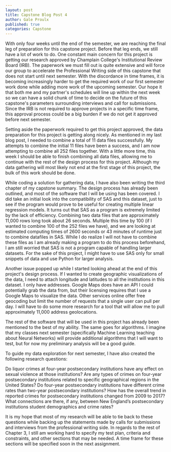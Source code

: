 ```yaml
---
layout: post
title: Capstone Blog Post 4
author: Gale Proulx
published: true
categories: Capstone
---
```


With only four weeks until the end of the semester, we are reaching the final leg of preparation for this capstone project. Before that leg ends, we still have a lot of work to do. One constant main concern for this project is getting our research approved by Champlain College's Institutional Review Board (IRB). The paperwork we must fill out is quite extensive and will force our group to accelerate the Professional Writing side of this capstone that does not start until next semester. With the discordance in time frames, it is becoming increasingly harder to get the required work of our first semester work done while adding more work of the upcoming semester. Our hope it that both me and my partner's schedules will line up within the next week so we can have a solid chunk of time to decide on the future of this capstone's parameters surrounding interviews and call for submissions. Since the IRB is not required to approve projects in a specific time frame, this approval process could be a big burden if we do not get it approved before next semester.

Setting aside the paperwork required to get this project approved, the data preparation for this project is getting along nicely. As mentioned in my last blog post, I needed to combine a total of 11 data files successfully. My attempts to combine the initial 11 files have been a success, and I am now attempting to combine all 252 files together. With a little more time, this week I should be able to finish combining all data files, allowing me to continue with the rest of the design process for this project. Although my data gathering will most likely not end at the first stage of this project, the bulk of this work should be done.

While coding a solution for gathering data, I have also been writing the third chapter of my capstone summary. The design process has already been outlined, and most of the software that I will be using has been covered. I did take an initial look into the compatibility of SAS and this dataset, just to see if the program would prove to be useful for creating multiple linear regression models. It turns out that SAS as a program is extremely limited by the lack of efficiency. Combining two data files that are approximately 11,000 rows long took about 26 seconds. Multiple this time by 100 (if I wanted to combine 100 of the 252 files we have), and we are looking at estimated computing times of 2600 seconds or 43 minutes of runtime just to combine datafiles in SAS. While I do realize I will not have to combine these files as I am already making a program to do this process beforehand, I am still worried that SAS is not a program capable of handling larger datasets. For the sake of this project, I might have to use SAS only for small snippets of data and use Python for larger analysis.

Another issue popped up while I started looking ahead at the end of this project's design process. If I wanted to create geographic visualizations of the data, I need to attach longitude and latitudes to all the institutions in this dataset. I only have addresses. Google Maps does have an API I could potentially grab the data from, but their licensing requires that I use a Google Maps to visualize the data. Other services online offer free geocoding but limit the number of requests that a single user can pull per day. I will have to do some more research for a tool that will allow me to pull approximately 11,000 address geolocations.

The rest of the software that will be used in this project has already been mentioned to the best of my ability. The same goes for algorithms. I imagine that my classes next semester (specifically Machine Learning teaching about Neural Networks) will provide additional algorithms that I will want to test, but for now my preliminary analysis will be a good guide.

To guide my data exploration for next semester, I have also created the following research questions:

Do liquor crimes at four-year postsecondary institutions have any effect on sexual violence at those institutions?
Are any types of crimes on four-year postsecondary institutions related to specific geographical regions in the United States?
Do four-year postsecondary institutions have different crime rates than two-year postsecondary institutions?
How has the overall trend in reported crimes for postsecondary institutions changed from 2009 to 2017?
What connections are there, if any, between New England’s postsecondary institutions student demographics and crime rates?

It is my hope that most of my research will be able to tie back to these questions while backing up the statements made by calls for submissions and interviews from the professional writing side. In regards to the rest of Chapter 3, I still am working hard to specify my test plan, criteria and constraints, and other sections that may be needed. A time frame for these sections will be specified soon in the next assignment.
